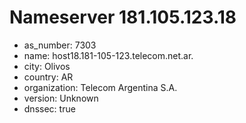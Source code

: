 # Nameserver 181.105.123.18

* as_number: 7303
* name: host18.181-105-123.telecom.net.ar.
* city: Olivos
* country: AR
* organization: Telecom Argentina S.A.
* version: Unknown
* dnssec: true
